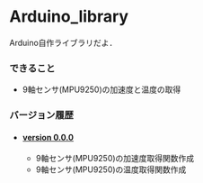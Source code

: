 # Arduino_library

<div>
    Arduino自作ライブラリだよ．
</div>

<div>
<h3>できること</h3>
    <ul>
        <li>
            9軸センサ(MPU9250)の加速度と温度の取得
        </li>
    </ul>
</div>

<div>
    <h3>バージョン履歴</h3>
    <ul>
        <li>
            <h4><a href="https://github.com/UtsusemiUltimate-of-the-darkness/Arduino_library/tree/v0.0.0">version 0.0.0</a></h4>
            <div>
                <ul>
                    <li>
                        9軸センサ(MPU9250)の加速度取得関数作成
                    </li>
                    <li>
                        9軸センサ(MPU9250)の温度取得関数作成
                    </li>
                </ul>
            </div>
        </li>
    </ul>
</div>
